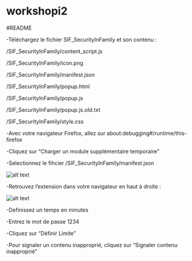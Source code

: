 # workshopi2
#README

-Téléchargez le fichier SIF_SecurityInFamily et son contenu :  

/SIF_SecurityInFamily/content_script.js 

/SIF_SecurityInFamily/icon.png 

/SIF_SecurityInFamily/manifest.json 

/SIF_SecurityInFamily/popup.html 

/SIF_SecurityInFamily/popup.js 

/SIF_SecurityInFamily/popup.js.old.txt 

/SIF_SecurityInFamily/style.css 

-Avec votre navigateur Firefox, allez sur about:debugging#/runtime/this-firefox 

-Cliquez sur “Charger un module supplémentaire temporaire” 

-Selectionnez le fihcier /SIF_SecurityInFamily/manifest.json 

![alt text](https://github.com/gitmusiconly/workshopi2/blob/main/SIF_SecurityInFamily/vueExtension1.png?raw=true)







-Retrouvez l’extension dans votre navigateur en haut à droite :  

![alt text](https://github.com/gitmusiconly/workshopi2/blob/main/SIF_SecurityInFamily/vueExtension2.png?raw=true)


-Definissez un temps en minutes 

-Entrez le mot de passe 1234 

-Cliquez sur “Définir Limite” 

-Pour signaler un contenu inapproprié, cliquez sur “Signaler contenu inapproprié” 
